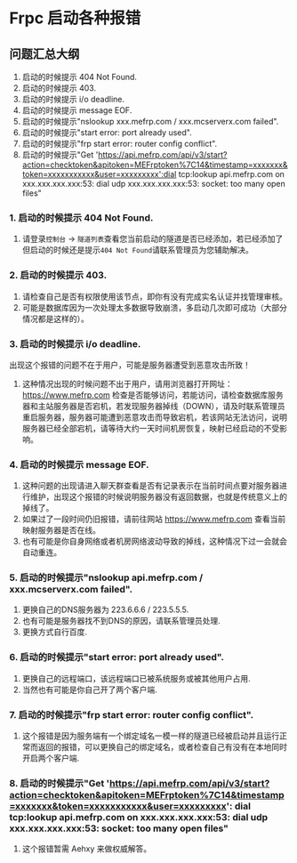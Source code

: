 # Frpc 启动各种报错

## 问题汇总大纲
1. 启动的时候提示 404 Not Found.
2. 启动的时候提示 403.
3. 启动的时候提示 i/o deadline.
4. 启动的时候提示 message EOF.
5. 启动的时候提示"nslookup xxx.mefrp.com / xxx.mcserverx.com failed".
6. 启动的时候提示"start error: port already used".
7. 启动的时候提示"frp start error: router config conflict".
8. 启动的时候提示"Get 'https://api.mefrp.com/api/v3/start?action=checktoken&apitoken=MEFrptoken%7C14&timestamp=xxxxxxx&token=xxxxxxxxxxx&user=xxxxxxxxx':dial tcp:lookup api.mefrp.com on xxx.xxx.xxx.xxx:53: dial udp xxx.xxx.xxx.xxx:53: socket: too many open files"


### 1. 启动的时候提示 404 Not Found.

1. 请登录``控制台`` -> ``隧道列表``查看您当前启动的隧道是否已经添加，若已经添加了但启动的时候还是提示``404 Not Found``请联系管理员为您辅助解决。

### 2. 启动的时候提示 403.

1. 请检查自己是否有权限使用该节点，即你有没有完成实名认证并找管理审核。
2. 可能是数据库因为一次处理太多数据导致崩溃，多启动几次即可成功（大部分情况都是这样的）。

### 3. 启动的时候提示 i/o deadline.

出现这个报错的问题不在于用户，可能是服务器遭受到恶意攻击所致！

1. 这种情况出现的时候问题不出于用户，请用浏览器打开网址：https://www.mefrp.com 检查是否能够访问，若能访问，请检查数据库服务器和主站服务器是否宕机，若发现服务器掉线（DOWN），请及时联系管理员重启服务器，服务器可能遭到恶意攻击而导致宕机，若该网站无法访问，说明服务器已经全部宕机，请等待大约一天时间机房恢复，映射已经启动的不受影响。

### 4. 启动的时候提示 message EOF.

1. 这种问题的出现请进入聊天群查看是否有记录表示在当前时间点要对服务器进行维护，出现这个报错的时候说明服务器没有返回数据，也就是传统意义上的掉线了。
2. 如果过了一段时间仍旧报错，请前往网站 https://www.mefrp.com 查看当前映射服务器是否在线。
3. 也有可能是你自身网络或者机房网络波动导致的掉线，这种情况下过一会就会自动重连。

### 5. 启动的时候提示"nslookup api.mefrp.com / xxx.mcserverx.com failed".
1. 更换自己的DNS服务器为 223.6.6.6 / 223.5.5.5.
2. 也有可能是服务器找不到DNS的原因，请联系管理员处理.
3. 更换方式自行百度.

### 6. 启动的时候提示"start error: port already used".
1. 更换自己的远程端口，该远程端口已被系统服务或被其他用户占用.
2. 当然也有可能是你自己开了两个客户端.

### 7. 启动的时候提示"frp start error: router config conflict".
1. 这个报错是因为服务端有一个绑定域名一模一样的隧道已经被启动并且运行正常而返回的报错，可以更换自己的绑定域名，或者检查自己有没有在本地同时开启两个客户端.

### 8. 启动的时候提示"Get 'https://api.mefrp.com/api/v3/start?action=checktoken&apitoken=MEFrptoken%7C14&timestamp=xxxxxxx&token=xxxxxxxxxxx&user=xxxxxxxxx': dial tcp:lookup api.mefrp.com on xxx.xxx.xxx.xxx:53: dial udp xxx.xxx.xxx.xxx:53: socket: too many open files"
1. 这个报错暂需 Aehxy 来做权威解答。